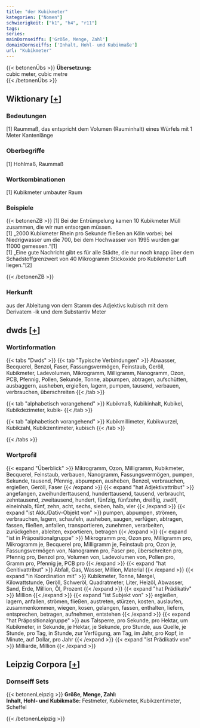 ```yaml
---
title: "der Kubikmeter"
kategorien: ["Nomen"]
schwierigkeit: ["k1", "h4", "r11"]
tags:
series:
mainDornseiffs: ['Größe, Menge, Zahl']
domainDornseiffs: ['Inhalt, Hohl- und Kubikmaße']
url: "Kubikmeter"
---
```


{{< betonenÜbs >}}
**Übersetzung:**  
cubic meter, cubic metre  
{{< /betonenÜbs >}}

## Wiktionary [[+](https://de.wiktionary.org/wiki/Kubikmeter)]

### Bedeutungen
[1] Raummaß, das entspricht dem Volumen (Rauminhalt) eines Würfels mit 1 Meter Kantenlänge  

### Oberbegriffe
[1] Hohlmaß, Raummaß  

### Wortkombinationen
[1] Kubikmeter umbauter Raum  

### Beispiele
{{< betonenZB >}}
[1] Bei der Entrümpelung kamen 10 Kubikmeter Müll zusammen, die wir nun entsorgen müssen.  
[1] „2000 Kubikmeter Rhein pro Sekunde fließen an Köln vorbei; bei Niedrigwasser um die 700, bei dem Hochwasser von 1995 wurden gar 11000 gemessen.“[1]  
[1] „Eine gute Nachricht gibt es für alle Städte, die nur noch knapp über dem Schadstoffgrenzwert von 40 Mikrogramm Stickoxide pro Kubikmeter Luft liegen.“[2]  

{{< /betonenZB >}}
### Herkunft
aus der Ableitung von dem Stamm des Adjektivs kubisch mit dem Derivatem -ik und dem Substantiv Meter  



## dwds [[+](https://www.dwds.de/wb/Kubikmeter)]

### Wortinformation
{{< tabs "Dwds" >}}
{{< tab "Typische Verbindungen" >}}
Abwasser, Becquerel, Benzol, Faser, Fassungsvermögen, Feinstaub, Geröll, Kubikmeter, Ladevolumen, Mikrogramm, Milligramm, Nanogramm, Ozon, PCB, Pfennig, Pollen, Sekunde, Tonne, abpumpen, abtragen, aufschütten, ausbaggern, ausheben, ergießen, lagern, pumpen, tausend, verbauen, verbrauchen, überschreiten
{{< /tab >}}

{{< tab "alphabetisch vorangehend" >}}
Kubikmaß, Kubikinhalt, Kubikel, Kubikdezimeter, kubik-
{{< /tab >}}

{{< tab "alphabetisch vorangehend" >}}
Kubikmillimeter, Kubikwurzel, Kubikzahl, Kubikzentimeter, kubisch
{{< /tab >}}

{{< /tabs >}}

### Wortprofil
{{< expand "Überblick" >}} Mikrogramm, Ozon, Milligramm, Kubikmeter, Becquerel, Feinstaub, verbauen, Nanogramm, Fassungsvermögen, pumpen, Sekunde, tausend, Pfennig, abpumpen, ausheben, Benzol, verbrauchen, ergießen, Geröll, Faser {{< /expand >}}
{{< expand "hat Adjektivattribut" >}} angefangen, zweihunderttausend, hunderttausend, tausend, verbraucht, zehntausend, zweitausend, hundert, fünfzig, fünfzehn, dreißig, zwölf, eineinhalb, fünf, zehn, acht, sechs, sieben, halb, vier {{< /expand >}}
{{< expand "ist Akk./Dativ-Objekt von" >}} pumpen, abpumpen, strömen, verbrauchen, lagern, schaufeln, ausheben, saugen, verfügen, abtragen, fassen, fließen, anfallen, transportieren, zunehmen, verarbeiten, zurückgehen, ableiten, exportieren, betragen {{< /expand >}}
{{< expand "ist in Präpositionalgruppe" >}} Mikrogramm pro, Ozon pro, Milligramm pro, Mikrogramm je, Becquerel pro, Milligramm je, Feinstaub pro, Ozon je, Fassungsvermögen von, Nanogramm pro, Faser pro, überschreiten pro, Pfennig pro, Benzol pro, Volumen von, Ladevolumen von, Pollen pro, Gramm pro, Pfennig je, PCB pro {{< /expand >}}
{{< expand "hat Genitivattribut" >}} Abfall, Gas, Wasser, Million, Material {{< /expand >}}
{{< expand "in Koordination mit" >}} Kubikmeter, Tonne, Mergel, Kilowattstunde, Geröll, Schweröl, Quadratmeter, Liter, Heizöl, Abwasser, Sand, Erde, Million, Öl, Prozent {{< /expand >}}
{{< expand "hat Prädikativ" >}} Million {{< /expand >}}
{{< expand "ist Subjekt von" >}} ergießen, lagern, anfallen, strömen, fließen, austreten, stürzen, kosten, auslaufen, zusammenkommen, wiegen, kosen, gelangen, fassen, enthalten, liefern, entsprechen, betragen, aufnehmen, entstehen {{< /expand >}}
{{< expand "hat Präpositionalgruppe" >}} aus Talsperre, pro Sekunde, pro Hektar, um Kubikmeter, in Sekunde, je Hektar, je Sekunde, pro Stunde, aus Quelle, je Stunde, pro Tag, in Stunde, zur Verfügung, am Tag, im Jahr, pro Kopf, in Minute, auf Dollar, pro Jahr {{< /expand >}}
{{< expand "ist Prädikativ von" >}} Milliarde, Million {{< /expand >}}

## Leipzig Corpora [[+](https://corpora.uni-leipzig.de/en/res?word=Kubikmeter&corpusId=deu_newscrawl-public_2018)]

### Dornseiff Sets
{{< betonenLeipzig >}}
**Größe, Menge, Zahl:**  
**Inhalt, Hohl- und Kubikmaße:** Festmeter, Kubikmeter, Kubikzentimeter, Scheffel  

{{< /betonenLeipzig >}}
